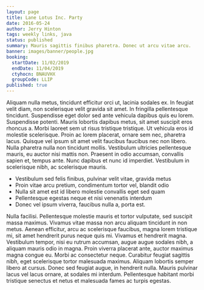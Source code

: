 ```yaml
---
layout: page
title: Lane Lotus Inc. Party
date: 2016-05-24
author: Jerry Hinton
tags: weekly links, java
status: published
summary: Mauris sagittis finibus pharetra. Donec ut arcu vitae arcu.
banner: images/banner/people.jpg
booking:
  startDate: 11/02/2019
  endDate: 11/04/2019
  ctyhocn: BNAUVHX
  groupCode: LLIP
published: true
---
```

Aliquam nulla metus, tincidunt efficitur orci ut, lacinia sodales ex. In feugiat velit diam, non scelerisque velit gravida sit amet. In fringilla pellentesque tincidunt. Suspendisse eget dolor sed ante vehicula dapibus quis eu lorem. Suspendisse potenti. Mauris lobortis dapibus metus, sit amet suscipit eros rhoncus a. Morbi laoreet sem ut risus tristique tristique. Ut vehicula eros id molestie scelerisque. Proin ac lorem placerat, ornare sem nec, pharetra lacus. Quisque vel ipsum sit amet velit faucibus faucibus nec non libero. Nulla pharetra nulla non tincidunt mollis. Vestibulum ultricies pellentesque mauris, eu auctor nisi mattis non. Praesent in odio accumsan, convallis sapien et, tempus ante. Nunc dapibus et nunc id imperdiet. Vestibulum in scelerisque nibh, ac scelerisque mauris.

* Vestibulum sed felis finibus, pulvinar velit vitae, gravida metus
* Proin vitae arcu pretium, condimentum tortor vel, blandit odio
* Nulla sit amet est id libero molestie convallis eget sed quam
* Pellentesque egestas neque et nisi venenatis interdum
* Donec vel ipsum viverra, faucibus nulla a, porta est.

Nulla facilisi. Pellentesque molestie mauris et tortor vulputate, sed suscipit massa maximus. Vivamus vitae massa non arcu aliquam tincidunt in non metus. Aenean efficitur, arcu ac scelerisque faucibus, magna lorem tristique mi, sit amet hendrerit purus neque quis mi. Vivamus et hendrerit magna. Vestibulum tempor, nisi eu rutrum accumsan, augue augue sodales nibh, a aliquam mauris odio in magna. Proin viverra placerat ante, auctor maximus magna congue eu. Morbi ac consectetur neque. Curabitur feugiat sagittis nibh, eget scelerisque tortor malesuada maximus. Aliquam lobortis semper libero at cursus. Donec sed feugiat augue, in hendrerit nulla. Mauris pulvinar lacus vel lacus ornare, at sodales mi interdum. Pellentesque habitant morbi tristique senectus et netus et malesuada fames ac turpis egestas.
